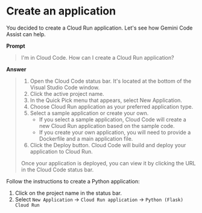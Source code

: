 # Create an application

You decided to create a Cloud Run application. Let's see how
Gemini Code Assist can help.

**Prompt**
> I'm in Cloud Code. How can I create a Cloud Run application?

**Answer**
<blockquote>

1. Open the Cloud Code status bar. It's located at the bottom of the Visual Studio Code window.
1. Click the active project name.
1. In the Quick Pick menu that appears, select New Application.
1. Choose Cloud Run application as your preferred application type.
1. Select a sample application or create your own.
    * If you select a sample application, Cloud Code will create a new Cloud Run application based on the sample code.
    * If you create your own application, you will need to provide a Dockerfile and a main application file.
1. Click the Deploy button. Cloud Code will build and deploy your application to Cloud Run.

Once your application is deployed, you can view it by clicking the URL in the Cloud Code status bar.
</blockquote>

Follow the instructions to create a Python application:

1. Click on the project name in the status bar.
1. Select `New Application` -> `Cloud Run application` -> `Python (Flask) Cloud Run`

